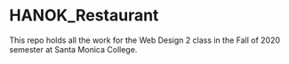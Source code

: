 # HANOK_Restaurant
This repo holds all the work for the Web Design 2 class in the Fall of 2020 semester at Santa Monica College.
